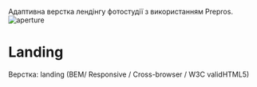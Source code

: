 
Адаптивна верстка лендінгу фотостудії з використанням Prepros.
![aperture](https://user-images.githubusercontent.com/107950470/209724928-0079ed45-9607-4840-b38d-aa805c314b83.png)
# Landing
Верстка: landing (BEM/ Responsive / Cross-browser / W3C validHTML5)
